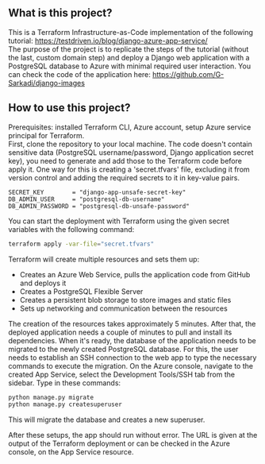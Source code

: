 ## What is this project?
This is a Terraform Infrastructure-as-Code implementation of the following tutorial: https://testdriven.io/blog/django-azure-app-service/  
The purpose of the project is to replicate the steps of the tutorial (without the last, custom domain step) and deploy a Django web application with a PostgreSQL database to Azure with minimal required user interaction. You can check the code of the application here: https://github.com/G-Sarkadi/django-images

## How to use this project?
Prerequisites: installed Terraform CLI, Azure account, setup Azure service principal for Terraform.  
First, clone the repository to your local machine. The code doesn't contain sensitive data (PostgreSQL username/password, Django application secret key), you need to generate and add those to the Terraform code before apply it. One way for this is creating a 'secret.tfvars' file, excluding it from version control and adding the required secrets to it in key-value pairs.  

```hcl
SECRET_KEY        = "django-app-unsafe-secret-key"  
DB_ADMIN_USER     = "postgresql-db-username"  
DB_ADMIN_PASSWORD = "postgresql-db-unsafe-password"  
```  

You can start the deployment with Terraform using the given secret variables with the following command:  

```sh
terraform apply -var-file="secret.tfvars"
```
  
Terraform will create multiple resources and sets them up:
- Creates an Azure Web Service, pulls the application code from GitHub and deploys it
- Creates a PostgreSQL Flexible Server
- Creates a persistent blob storage to store images and static files
- Sets up networking and communication between the resources
  
The creation of the resources takes approximately 5 minutes. After that, the deployed application needs a couple of minutes to pull and install its dependencies. When it's ready, the database of the application needs to be migrated to the newly created PostgreSQL database. For this, the user needs to establish an SSH connection to the web app to type the necessary commands to execute the migration. On the Azure console, navigate to the created App Service, select the Development Tools/SSH tab from the sidebar. 
Type in these commands:

```sh
python manage.py migrate
python manage.py createsuperuser
```

This will migrate the database and creates a new superuser.

After these setups, the app should run without error. The URL is given at the output of the Terraform deployment or can be checked in the Azure console, on the App Service resource.
